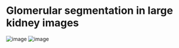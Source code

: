 # Glomerular segmentation in large kidney images
![image](https://github.com/SCH-YcHan/Glomer/assets/113504815/14bd08fd-62c7-4097-a3d6-130d00584bf2)
![image](https://github.com/SCH-YcHan/Glomer/assets/113504815/138dc0df-81f9-4515-8b53-00c4fd4a8c8f)


